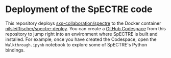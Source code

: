 # Deployment of the SpECTRE code

This repository deploys
[sxs-collaboration/spectre](https://github.com/sxs-collaboration/spectre) to the
Docker container
[nilsleiffischer/spectre-deploy](https://hub.docker.com/repository/docker/nilsleiffischer/spectre-deploy).
You can create a [GitHub Codespace](https://docs.github.com/en/github/developing-online-with-codespaces/about-codespaces)
from this repository to jump right into an environment where SpECTRE is built
and installed. For example, once you have created the Codespace, open the
`Walkthrough.ipynb` notebook to explore some of SpECTRE's Python bindings.
